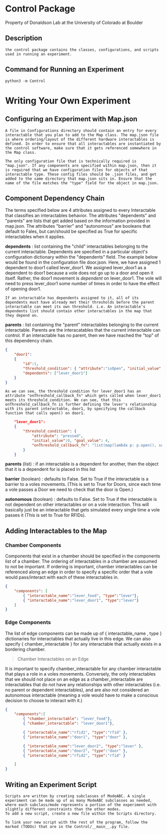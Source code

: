# Control Package

Property of Donaldson Lab at the University of Colorado at Boulder

## Description

    the control package contains the classes, configurations, and scripts used in running an experiment.  

## Command for Running an Experiment

`python3 -m Control`

# Writing Your Own Experiment

## Configuring an Experiment with Map.json

    A file in Configurations directory should contain an entry for every interactable that you plan to add to the Map class. The map.json file is where ordering/layout of the different hardware interactables is defined. In order to ensure that all interactables are instantiated by the control software, make sure that it gets referenced somewhere in the Map class. 

    The only configuration file that is technically required is "map.json". If any components are specified within map.json, then it is required that we have configuration files for objects of that interactable type. These config files should be .json files, and get added to the same directory that map.json sits in. Ensure that the name of the file matches the "type" field for the object in map.json.

## Component Dependency Chain

The terms specified below are 4 attributes assigned to every Interactable that classifies an interactables behavior. The attributes "dependents" and "parents" are lists that get added based on the information provided in map.json. The attributes "barrier" and "autonomous" are booleans that default to Fales, but can/should be specified as True for specific interactables when it applies.

**dependents**
: list containing the "child" interactables belonging to the current interactable. Dependents are specified in a particular object's configuration dictionary within the "dependents" field. The example below would be found in the configuration file door.json. Here, we have assigned 1 dependent to door1 called lever_door1. We assigned lever_door1 as a dependent to door1 because a vole does not go up to a door and open it itself. Rather, the door1 movement is *dependent* on lever_door1. The vole will need to press lever_door1 some number of times in order to have the effect of opening door1.

    If an interactable has dependents assigned to it, all of its dependents must have already met their thresholds before the parent interactable can meet its own threshold. i.e. An interactable's dependents list should contain other interactables in the map that they depend on. 

**parents** 
: list containing the "parent" interactables belonging to the current interactable. Parents are the interacatables that the current interactable can control. If an interactable has no parent, then we have reached the "top" of this dependency chain. 

~~~json 
{
    "door1": 
    {
        "id":1, 
        "threshold_condition": { "attribute":"isOpen", "initial_value": null, "goal_value": true },
        "dependents": ["lever_door1"] 
    } 
}
~~~


    As we can see, the threshold condition for lever_door1 has an attribute "onThreshold_callback_fn" which gets called when lever_door1 meets its threshold_condition. We can see, that this onThreshold_callback_fn is further defining the lever's relationship with its parent interactable, door1, by specifying the callback function that calls open() on door1. 

~~~json 
    "lever_door1": 
    {
        "threshold_condition": { 
            "attribute": "pressed", 
            "initial_value":0, "goal_value": 4,
            "onThreshold_callback_fn": "list(map(lambda p: p.open(), self.parents))"
        }    
    }
~~~


**parents** (list)
: if an interactable is a dependent for another, then the object that it is a dependent for is placed in this list

**barrier** (boolean)
: defaults to False. Set to True if the interactable is a barrier to a voles movements. (This is set to True for Doors, since each time a vole passes a Door we need to check that the door is Open.)

**autonomous** (boolean)
: defaults to False. Set to True if the interactable is not dependent on other interactables or on a vole interaction. This will basically just be an interactable that gets simulated every single time a vole passes it (This is set to True for RFIDs). 


## Adding Interactables to the Map 

### Chamber Components 

Components that exist in a chamber should be specified in the components list of a chamber. The ordering of interactables in a chamber are assumed to not be important. If ordering is important, chamber interactables can be referenced along an edge in order to specify a specific order that a vole would pass/interact with each of these interactables in. 

~~~json
{
    "components": [
        { "interactable_name":"lever_food", "type":"lever"},
        { "interactable_name":"lever_door1", "type":"lever"}
    ] 
}
~~~


### Edge Components

The list of edge components can be made up of { interactable_name , type } dictionaries for interactables that actually live in this edge. We can also specify { chamber_interactable } for any interactable that actually exists in a bordering chamber. 

> Chamber Interactables on an Edge 

It is important to specify chamber_interactable for any chamber interactable that plays a role in a voles movements. Conversely, the only interactables that we should not place on an edge as a chamber_interactable are interactables that do not have any relationships with other interactables (i.e. no parent or dependent interactables), and are also not considered an autonomous interactable (meaning a vole would have to make a conscious decision to choose to interact with it.)

~~~json 
{
    "components":[
        { "chamber_interactable": "lever_food"},
        { "chamber_interactable": "lever_door1"},

        { "interactable_name":"rfid1", "type":"rfid" }, 
        { "interactable_name":"door1", "type":"door" },

        { "interactable_name":"lever_door2", "type":"lever" }, 
        { "interactable_name":"door2", "type":"door" },
        { "interactable_name":"rfid2", "type":"rfid" }

    ]
} 
~~~


## Writing an Experiment Script

    Scripts are written by creating subclasses of ModeABC. A single experiment can be made up of as many ModeABC subclasses as needed, where each subclass/mode represents a portion of the experiment with slightly different constraints than the other modes. 
    To add a new script, create a new file within the Scripts directory. 

    To link your new script with the rest of the program, follow the marked (TODOs) that are in the Control/__main__.py file.